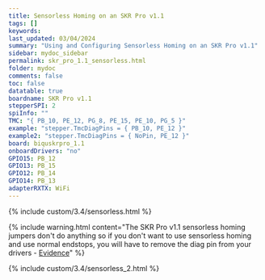 ```yaml
---
title: Sensorless Homing on an SKR Pro v1.1
tags: []
keywords: 
last_updated: 03/04/2024
summary: "Using and Configuring Sensorless Homing on an SKR Pro v1.1"
sidebar: mydoc_sidebar
permalink: skr_pro_1.1_sensorless.html
folder: mydoc
comments: false
toc: false
datatable: true
boardname: SKR Pro v1.1
stepperSPI: 2
spiInfo: ""
TMC: "{ PB_10, PE_12, PG_8, PE_15, PE_10, PG_5 }"
example: "stepper.TmcDiagPins = { PB_10, PE_12 }"
example2: "stepper.TmcDiagPins = { NoPin, PE_12 }"
board: biquskrpro_1.1
onboardDrivers: "no"
GPIO15: PB_12
GPIO13: PB_15
GPIO12: PB_14
GPIO14: PB_13
adapterRXTX: WiFi
---
```


{% include custom/3.4/sensorless.html %}

{% include warning.html content="The SKR Pro v1.1 sensorless homing jumpers don't do anything so if you don't want to use sensorless homing and use normal endstops, you will have to remove the diag pin from your drivers - [Evidence](https://github.com/bigtreetech/BIGTREETECH-GTR-V1.0/issues/12)" %}

{% include custom/3.4/sensorless_2.html %}
